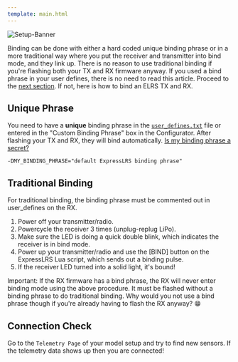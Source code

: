 ```yaml
---
template: main.html
---
```


![Setup-Banner](https://raw.githubusercontent.com/ExpressLRS/ExpressLRS-Hardware/master/img/quick-start.png)

Binding can be done with either a hard coded unique binding phrase or in a more traditional way where you put the receiver and transmitter into bind mode, and they link up. There is no reason to use traditional binding if you're flashing both your TX and RX firmware anyway. If you used a bind phrase in your user defines, there is no need to read this article. Proceed to the [next section](../../quick-start/pre-1stflight/). If not, here is how to bind an ELRS TX and RX.

## Unique Phrase

You need to have a **unique** binding phrase in the [`user_defines.txt`](../../software/user-defines/#binding-phrase) file or entered in the "Custom Binding Phrase" box in the Configurator.  After flashing your TX and RX, they will bind automatically. [Is my binding phrase a secret?](../../faq/#is-my-binding-phrase-a-secret)

```
-DMY_BINDING_PHRASE="default ExpressLRS binding phrase"
```

## Traditional Binding

For traditional binding, the binding phrase must be commented out in user_defines on the RX.

1. Power off your transmitter/radio.
2. Powercycle the receiver 3 times (unplug-replug LiPo).
3. Make sure the LED is doing a quick double blink, which indicates the receiver is in bind mode.
4. Power up your transmitter/radio and use the [BIND] button on the ExpressLRS Lua script, which sends out a binding pulse.
5. If the receiver LED turned into a solid light, it's bound!

Important: If the RX firmware has a bind phrase, the RX will never enter binding mode using the above procedure. It must be flashed without a binding phrase to do traditional binding. Why would you not use a bind phrase though if you're already having to flash the RX anyway? :grin:

## Connection Check

Go to the `Telemetry Page` of your model setup and try to find new sensors. If the telemetry data shows up then you are connected!
